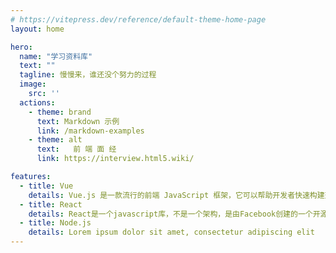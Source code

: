 ```yaml
---
# https://vitepress.dev/reference/default-theme-home-page
layout: home

hero:
  name: "学习资料库"
  text: ""
  tagline: 慢慢来，谁还没个努力的过程
  image:
    src: ''
  actions:
    - theme: brand
      text: Markdown 示例
      link: /markdown-examples
    - theme: alt
      text:   前 端 面 经  
      link: https://interview.html5.wiki/

features:
  - title: Vue
    details: Vue.js 是一款流行的前端 JavaScript 框架，它可以帮助开发者快速构建交互性强、响应速度快的用户界面
  - title: React
    details: React是一个javascript库，不是一个架构，是由Facebook创建的一个开源项目
  - title: Node.js
    details: Lorem ipsum dolor sit amet, consectetur adipiscing elit
---
```


